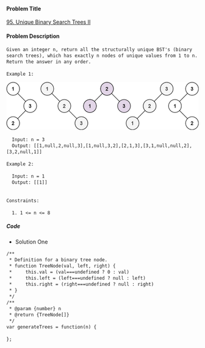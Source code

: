 #### Problem Title
[95. Unique Binary Search Trees II](https://leetcode.com/problems/unique-binary-search-trees-ii/)
#### Problem Description
```
Given an integer n, return all the structurally unique BST's (binary search trees), which has exactly n nodes of unique values from 1 to n. Return the answer in any order.

Example 1:
```
![1](../../assets/tree/2021-03-10/1.jpg) 
```
  Input: n = 3
  Output: [[1,null,2,null,3],[1,null,3,2],[2,1,3],[3,1,null,null,2],[3,2,null,1]]

Example 2:

  Input: n = 1
  Output: [[1]]
 

Constraints:

  1. 1 <= n <= 8
```
##### Code

- Solution One
```
/**
 * Definition for a binary tree node.
 * function TreeNode(val, left, right) {
 *     this.val = (val===undefined ? 0 : val)
 *     this.left = (left===undefined ? null : left)
 *     this.right = (right===undefined ? null : right)
 * }
 */
/**
 * @param {number} n
 * @return {TreeNode[]}
 */
var generateTrees = function(n) {
    
};
```

